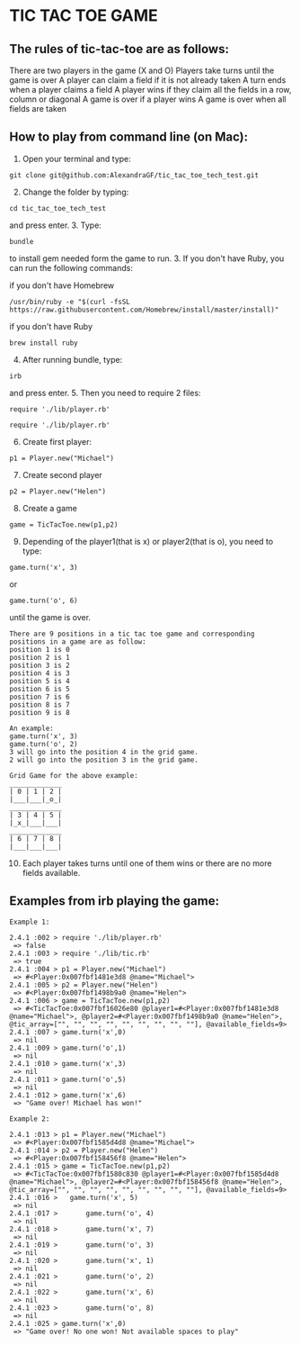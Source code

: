 # TIC TAC TOE GAME

## The rules of tic-tac-toe are as follows:

There are two players in the game (X and O)
Players take turns until the game is over
A player can claim a field if it is not already taken
A turn ends when a player claims a field
A player wins if they claim all the fields in a row, column or diagonal
A game is over if a player wins
A game is over when all fields are taken

## How to play from command line (on Mac):
1. Open your terminal and type:
```
git clone git@github.com:AlexandraGF/tic_tac_toe_tech_test.git
```
2. Change the folder by typing:
```
cd tic_tac_toe_tech_test
```
and press enter.
3. Type:
```
bundle
```
to install gem needed form the game to run.
3. If you don't have Ruby, you can run the following commands:

if you don't have Homebrew
```
/usr/bin/ruby -e "$(curl -fsSL https://raw.githubusercontent.com/Homebrew/install/master/install)"
```
if you don't have Ruby
```
brew install ruby
```
4. After running bundle, type:
```
irb
```
and press enter.
5. Then you need to require 2 files:
```
require './lib/player.rb'
```
```
require './lib/player.rb'
```
6. Create first player:
```
p1 = Player.new("Michael")
```
7. Create second player
```
p2 = Player.new("Helen")
```
8. Create a game
```
game = TicTacToe.new(p1,p2)
```
9. Depending of the player1(that is x) or player2(that is o), you need to type:
```
game.turn('x', 3)
```
or
```
game.turn('o', 6)
```
until the game is over.
```
There are 9 positions in a tic tac toe game and corresponding positions in a game are as follow:
position 1 is 0
position 2 is 1
position 3 is 2
position 4 is 3
position 5 is 4
position 6 is 5
position 7 is 6
position 8 is 7
position 9 is 8

An example:
game.turn('x', 3)
game.turn('o', 2)
3 will go into the position 4 in the grid game.
2 will go into the position 3 in the grid game.
```

```
Grid Game for the above example:
_____________
| 0 | 1 | 2 |
|___|___|_o_|
_____________
| 3 | 4 | 5 |
|_x_|___|___|
_____________
| 6 | 7 | 8 |
|___|___|___|
```
10. Each player takes turns until one of them wins or there are no more fields available.

## Examples from irb playing the game:
```
Example 1:

2.4.1 :002 > require './lib/player.rb'
 => false
2.4.1 :003 > require './lib/tic.rb'
 => true
2.4.1 :004 > p1 = Player.new("Michael")
 => #<Player:0x007fbf1481e3d8 @name="Michael">
2.4.1 :005 > p2 = Player.new("Helen")
 => #<Player:0x007fbf1498b9a0 @name="Helen">
2.4.1 :006 > game = TicTacToe.new(p1,p2)
 => #<TicTacToe:0x007fbf16026e80 @player1=#<Player:0x007fbf1481e3d8 @name="Michael">, @player2=#<Player:0x007fbf1498b9a0 @name="Helen">, @tic_array=["", "", "", "", "", "", "", "", ""], @available_fields=9>
2.4.1 :007 > game.turn('x',0)
 => nil
2.4.1 :009 > game.turn('o',1)
 => nil
2.4.1 :010 > game.turn('x',3)
 => nil
2.4.1 :011 > game.turn('o',5)
 => nil
2.4.1 :012 > game.turn('x',6)
 => "Game over! Michael has won!"
```

```
Example 2:

2.4.1 :013 > p1 = Player.new("Michael")
 => #<Player:0x007fbf1585d4d8 @name="Michael">
2.4.1 :014 > p2 = Player.new("Helen")
 => #<Player:0x007fbf158456f8 @name="Helen">
2.4.1 :015 > game = TicTacToe.new(p1,p2)
 => #<TicTacToe:0x007fbf1580c830 @player1=#<Player:0x007fbf1585d4d8 @name="Michael">, @player2=#<Player:0x007fbf158456f8 @name="Helen">, @tic_array=["", "", "", "", "", "", "", "", ""], @available_fields=9>
2.4.1 :016 >   game.turn('x', 5)
 => nil
2.4.1 :017 >       game.turn('o', 4)
 => nil
2.4.1 :018 >       game.turn('x', 7)
 => nil
2.4.1 :019 >       game.turn('o', 3)
 => nil
2.4.1 :020 >       game.turn('x', 1)
 => nil
2.4.1 :021 >       game.turn('o', 2)
 => nil
2.4.1 :022 >       game.turn('x', 6)
 => nil
2.4.1 :023 >       game.turn('o', 8)
 => nil 
2.4.1 :025 > game.turn('x',0)
 => "Game over! No one won! Not available spaces to play"
 ```
